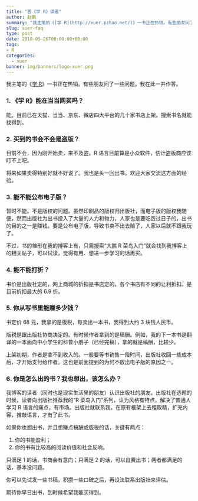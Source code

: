 ```yaml
---
title: "答《学 R》读者"
author: 赵鹏
summary: "我主笔的《[学 R](http://xuer.pzhao.net/)》一书正在热销。有些朋友问了一些问题，我在此一并作答。"
slug: xuer-faq
type: post
date: 2018-05-26T00:00:00+00:00
tags:
- R
categories:
  - xuer
banner: img/banners/logo-xuer.png
---
```


我主笔的《[学 R](http://xuer.pzhao.net/)》一书正在热销。有些朋友问了一些问题，我在此一并作答。

<!--more-->

### 1. 《学 R》能在当当网买吗？

能。目前已在天猫、当当、京东、微店四大平台的几十家书店上架。搜索书名就能找得到。

### 2. 买到的书会不会是盗版？

目前不会，因为刚开始卖，来不及盗。R 语言目前算是小众软件，估计盗版商应该盯不上吧。

将来如果卖得特别好就不好说了。我也是头一回出书。欢迎大家交流这方面的经验。

### 3. 能不能公布电子版？

暂时不能。不是版权的问题。虽然印刷品的版权归出版社，而电子版的版权我随便，然而出版社为出书投入了大量的人力和物力，人家也是要吃饭过日子的，出书的目的之一是赚钱。要是公布电子版，导致书卖不出去赔了，人家以后就不跟我玩了。

不过，书的雏形在我的博客上有，只需搜索“大鹏 R 菜鸟入门”就会找到我博客上的相关帖子，可以试读，觉得有用、想进一步学习的话再买。

### 4. 能不能打折？

书价是出版社定的，网上商城的折扣是书店定的。各个书店有不同的让利折扣。是目前折扣最大的 6.9 折。

### 5. 你从写书里能赚多少钱？

书定价 68 元，我拿的是版税，每卖出一本书，我得到大约 3 块钱人民币。

版税是跟出版社协商决定的。有时候作者拿到的是稿酬。例如，我的下一本书是翻译的一本面向中小学生的科普小册子（已经完稿），拿的就是稿酬，比较少。

上架初期，作者是拿不到收入的。一般要等书销售一段时间，出版社收回一些成本后，才开始支付给作者。这也是前面提到的为何不放出电子版的原因之一。

### 6. 你是怎么出的书？我也想出，该怎么办？

我博客的读者（同时也是现实生活里的朋友）认识出版社的朋友。出版社在选题的时候，读者向出版社推荐我的“R 菜鸟入门”系列，认为风格有特点，解决了普通人学习 R 语言的痛点，有市场。出版社就联系我，在原有框架上去粗取精，扩充内容，推敲语言，才有了此书。

如果你也想出书，并且想赚点稿酬或版税的话，关键有两点：

1. 你的书能盈利；
2. 你的书有比较高的阅读价值和社会反响。

只满足 1 的话，书商会有意向；只满足 2 的话，可以自费出书；两者都满足的话，基本没问题。

你可以先试发一些书稿，积攒一些口碑之后，再设法联系出版社来评估。

期待你早日出书，到时候希望我能买得到。
